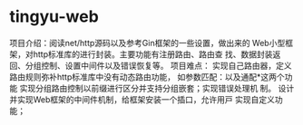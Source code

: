 # tingyu-web

项⽬介绍：阅读net/http源码以及参考Gin框架的⼀些设置，做出来的
Web⼩型框架，对http标准库的进⾏封装。主要功能有注册路由、路由查
找、数据封装返回、分组控制、设置中间件以及错误恢复等。
项⽬难点：
实现⾃⼰路由器，定义路由规则弥补http标准库中没有动态路由功能，
如参数匹配：以及通配*这两个功能
实现分组路由控制以前缀进⾏区分并⽀持分组嵌套；实现错误处理机
制。
设计并实现Web框架的中间件机制，给框架安装⼀个插⼝，允许⽤⼾
实现⾃定义功能；
